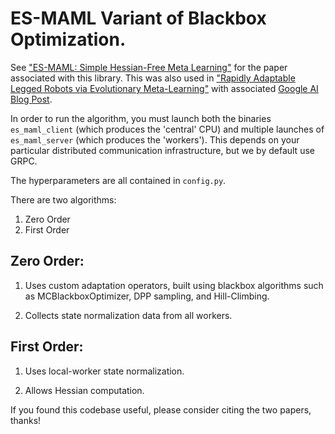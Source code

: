 # ES-MAML Variant of Blackbox Optimization.

See ["ES-MAML: Simple Hessian-Free Meta Learning"](https://arxiv.org/abs/1910.01215) for the paper associated with this library. This was also used in ["Rapidly Adaptable Legged Robots via Evolutionary Meta-Learning"](https://arxiv.org/abs/2003.01239) with associated [Google AI Blog Post](https://ai.googleblog.com/2020/04/exploring-evolutionary-meta-learning-in.html).

In order to run the algorithm, you must launch both the binaries `es_maml_client` (which produces the 'central' CPU) and multiple launches of `es_maml_server` (which produces the 'workers'). 
This depends on your particular distributed communication infrastructure, but we by default use GRPC.

The hyperparameters are all contained in `config.py`.

There are two algorithms:

1.  Zero Order
2.  First Order

## Zero Order:

1. Uses custom adaptation operators, built using blackbox algorithms such as MCBlackboxOptimizer, DPP sampling, and Hill-Climbing.

2. Collects state normalization data from all workers.

## First Order:

1.  Uses local-worker state normalization.

2.  Allows Hessian computation.

If you found this codebase useful, please consider citing the two papers, thanks!
